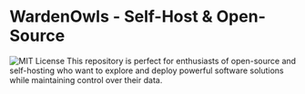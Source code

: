 # WardenOwls - Self-Host & Open-Source
![MIT License](https://img.shields.io/badge/license-MIT-blue)
This repository is perfect for enthusiasts of open-source and self-hosting who want to explore and deploy powerful software solutions while maintaining control over their data.
